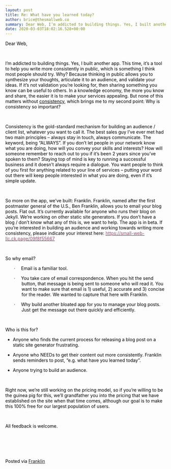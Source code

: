 ```yaml
---  
layout: post  
title: Re: What have you learned today?  
author: brice@thesmallweb.co  
summary: Dear Web, I’m addicted to building things. Yes, I built another a...  
date: 2020-03-03T18:02:16.528+00:00  
---
```


<body><div class="WordSection1"><p class="MsoNormal"><span style="color:black">Dear Web,<p></p></span></p><p class="MsoNormal"><span style="color:black"> <p></p></span></p><p class="MsoNormal"><span style="color:black">I’m addicted to building things. Yes, I built another app. This time, it’s a tool to help you write more consistently in public, which is something I think most people should try. Why? Because thinking in public  allows you to synthesize your thoughts, articulate it to an audience, and validate your ideas. If it’s not validation you’re looking for, then sharing something you know can be useful to others. In a knowledge economy, the more you know and share, the easier  it is to make your services appealing. But none of this matters without <u>consistency</u>, which brings me to my second point: Why is consistency so important?<p></p></span></p><p class="MsoNormal"><span style="color:black"> <p></p></span></p><p class="MsoNormal"><span style="color:black">Consistency is the gold-standard mechanism for building an audience / client list, whatever you want to call it. The best sales guy I’ve ever met had two main principles – always stay in touch, always communicate.  The keyword, being “ALWAYS”. If you don’t let people in your network know what you are doing, how will you convey your skills and interests? How will someone remember to reach out to you if it’s been 2 years since you’ve spoken to them? Staying top of mind  is key to running a successful business and it doesn’t always require a dialogue. You want people to think of you first for anything related to your line of services – putting your word out there will keep people interested in what you are doing, even if it’s  simple update.<p></p></span></p><p class="MsoNormal"><span style="color:black"> <p></p></span></p><p class="MsoNormal"><span style="color:black">So more on the app, we’ve built: Franklin. Franklin, named after the first postmaster general of the U.S., Ben Franklin, allows you to email your blog posts. Flat out. It’s currently available for anyone who runs  their blog on Jekyll. We’re working on other static site generators. If you don’t have a blog / don’t know what any of this is, we want to help. The app is in beta. If you’re interested in building an audience and working towards writing more consistency,  please indicate your interest here: <a href="https://small-web-llc.ck.page/09f8f55667"><span style="color:#954F72">https://small-web-llc.ck.page/09f8f55667</span></a><p></p></span></p><p class="MsoNormal"><span style="color:black"> <p></p></span></p><p class="MsoNormal"><span style="color:black">So why email?<p></p></span></p><p style="margin-left:38.25pt;text-indent:-.25in" class="MsoNormal"><span style="font-size:10.0pt;color:black">·</span><span style='font-size:7.0pt;font-family:"Times New Roman",serif;color:black'>        </span><span style="color:black">Email is a familiar  tool.<p></p></span></p><p style="margin-left:38.25pt;text-indent:-.25in" class="MsoNormal"><span style="font-size:10.0pt;color:black">·</span><span style='font-size:7.0pt;font-family:"Times New Roman",serif;color:black'>        </span><span style="color:black">You take care of email  correspondence. When you hit the send button, that message is being sent to someone who will read it. You want to make sure that email is 1) useful, 2) accurate and 3) concise for the reader. We wanted to capture that here with Franklin.<p></p></span></p><p style="margin-left:38.25pt;text-indent:-.25in" class="MsoNormal"><span style="font-size:10.0pt;color:black">·</span><span style='font-size:7.0pt;font-family:"Times New Roman",serif;color:black'>        </span><span style="color:black">Why build another bloated  app for you to manage your blog posts. Just get the message out there quickly and efficiently.<p></p></span></p><p class="MsoNormal"><span style="color:black"> <p></p></span></p><p class="MsoNormal"><span style="color:black">Who is this for?<p></p></span></p><ul style="margin-top:0in" type="disc"><li style="color:black;mso-list:l3 level1 lfo3" class="MsoNormal">Anyone who finds the current process for releasing a blog post on a static site generator frustrating.<p></p> </li> </ul><ul style="margin-top:0in" type="disc"><li style="color:black;mso-list:l2 level1 lfo4" class="MsoNormal">Anyone who NEEDs to get their content out more consistently. Franklin sends reminders to post, “e.g. what have you learned today”.<p></p> </li> <li style="color:black;mso-list:l2 level1 lfo4" class="MsoNormal">Anyone trying to build an audience.<p></p> </li> </ul><p class="MsoNormal"><span style="color:black"> <p></p></span></p><p class="MsoNormal"><span style="color:black">Right now, we’re still working on the pricing model, so if you’re willing to be the guinea pig for this, we’ll grandfather you into the pricing that we have established on the site when that time comes, although  our goal is to make this 100% free for our largest population of users. <p></p></span></p><p class="MsoNormal"><span style="color:black"> <p></p></span></p><p class="MsoNormal"><span style="color:black">All feedback is welcome.  <p></p></span></p><p class="MsoNormal"></p> <p> </p><p class="MsoNormal"></p> <p> </p><div><p class="MsoNormal"><span style="color:black"><br />Posted via <a href="https://franklinpostal.com">Franklin</a>